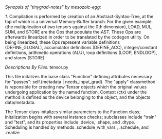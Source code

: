 *Synopsis of "tinygrad-notes" by mesozoic-egg:*

_1._
Compilation is performed by creation of an Abstract-Syntax-Tree, at the top of which is a universal Memory-Buffer branch. For the given example (the multiplication of two tensors against the 0th dimension), LOAD, MUL, SUM, and STORE are the Ops that populate the AST. These Ops are afterwards linearized in order to be translated by the codegen utility. On being linearized, these Ops represent variable definitions (DEFINE\_GLOBAL), accumulator definitions (DEFINE\_ACC), integer/constant definitions, arithmetic operations (ALU), loop definitions (LOOP, ENDLOOP), and stores (STORE).

*Descriptions By Files:*
tensor.py

This file initalizes the base class "Function" defining attributes necessary for "passes": self.(metadata |  needs\_input\_grad).
	The "apply" classmethod is reponsible for creating new Tensor objects which the original values undergoing application by 
	the named function. Context (ctx) under the method is defined as the device belonging to the object, and the objects data/metadata.

The Tensor class initalizes similar parameters to the Function class; initalization begins with several instance checks; subclasses include "train" and "test", and
	its properties include .device, .shape, and .dtype. Scheduling is handled by methods .schedule\_with\_vars , .schedule, and .realize
